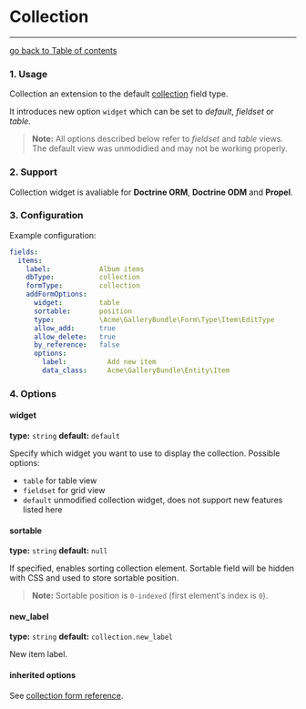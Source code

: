 # Collection
---------------------------------------

[go back to Table of contents][back-to-index]

[back-to-index]: https://github.com/symfony2admingenerator/AdmingeneratorGeneratorBundle/blob/master/Resources/doc/documentation.md#6-form-extensions

### 1. Usage

Collection an extension to the default [collection](http://symfony.com/doc/current/reference/forms/types/collection.html) field type.

It introduces new option `widget` which can be set to *default*, *fieldset* or *table*.

> **Note:** All options described below refer to *fieldset* and *table* views. The default view was unmodidied and may not be working properly.

### 2. Support

Collection widget is avaliable for **Doctrine ORM**, **Doctrine ODM** and **Propel**.

### 3. Configuration

Example configuration:

```yaml
fields:
  items:
    label:            Album items
    dbType:           collection
    formType:         collection
    addFormOptions:
      widget:         table
      sortable:       position  
      type:           \Acme\GalleryBundle\Form\Type\Item\EditType
      allow_add:      true
      allow_delete:   true
      by_reference:   false
      options:
        label:          Add new item
        data_class:     Acme\GalleryBundle\Entity\Item
```

### 4. Options

#### widget

**type:** `string` **default:** `default`

Specify which widget you want to use to display the collection. Possible options:

* `table` for table view
* `fieldset` for grid view
* `default` unmodified collection widget, does not support new features listed here

#### sortable

**type:** `string` **default:** `null`

If specified, enables sorting collection element. Sortable field will be hidden with CSS and used to store sortable position. 

> **Note:** Sortable position is `0-indexed` (first element's index is `0`).

#### new_label

**type:** `string` **default:** `collection.new_label`

New item label.

#### inherited options

See [collection form reference](http://symfony.com/doc/current/reference/forms/types/collection.html#field-options).